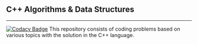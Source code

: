 ## C++ Algorithms & Data Structures

---

[![Codacy Badge](https://app.codacy.com/project/badge/Grade/5d015b1b651140b1af9e1c57fabf06ca)](https://www.codacy.com/manual/Kailash23/algorithms-and-datastructure?utm_source=github.com&utm_medium=referral&utm_content=Kailash23/algorithms-and-datastructure&utm_campaign=Badge_Grade)
This repository consists of coding problems based on various topics with the solution in the C++ language.
